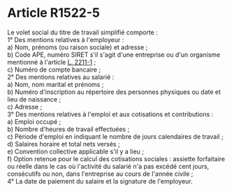 # Article R1522-5

Le volet social du titre de travail simplifié comporte :   
1° Des mentions relatives à l'employeur :   
a) Nom, prénoms (ou raison sociale) et adresse ;   
b) Code APE, numéro SIRET s'il s'agit d'une entreprise ou d'un organisme mentionné à l'article [L. 2211-1][1] ;   
c) Numéro de compte bancaire ;   
2° Des mentions relatives au salarié :   
a) Nom, nom marital et prénoms ;   
b) Numéro d'inscription au répertoire des personnes physiques ou date et lieu de naissance ;   
c) Adresse ;   
3° Des mentions relatives à l'emploi et aux cotisations et contributions :   
a) Emploi occupé ;   
b) Nombre d'heures de travail effectuées ;   
c) Période d'emploi en indiquant le nombre de jours calendaires de travail ;   
d) Salaires horaire et total nets versés ;   
e) Convention collective applicable s'il y a lieu ;   
f) Option retenue pour le calcul des cotisations sociales : assiette forfaitaire ou réelle dans le cas où l'activité du salarié n'a pas excédé cent jours, consécutifs ou non, dans l'entreprise au cours de l'année civile ;   
4° La date de paiement du salaire et la signature de l'employeur.

 [1]: /affichCodeArticle.do?cidTexte=LEGITEXT000006072050&idArticle=LEGIARTI000006901655&dateTexte=&categorieLien=cid